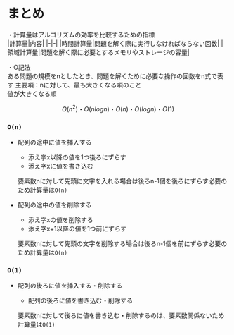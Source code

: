 # まとめ

・計算量はアルゴリズムの効率を比較するための指標  
|計算量|内容|
|-|-|
|時間計算量|問題を解く際に実行しなければならない回数|
|領域計算量|問題を解く際に必要とするメモリやストレージの容量|

・O記法  
ある問題の規模をnとしたとき、問題を解くために必要な操作の回数をn式で表す
主要項：nに対して、最も大きくなる項のこと  
値が大きくなる順

```math
O(n^2)・O(nlogn)・O(n)・O(logn)・O(1) 
```

### ```O(n)```

* 配列の途中に値を挿入する  
  * 添え字x以降の値を1つ後ろにずらす  
  * 添え字xに値を書き込む  
  
  要素数nに対して先頭に文字を入れる場合は後ろn-1個を後ろにずらす必要のため計算量は```O(n)```

* 配列の途中の値を削除する  
  * 添え字xの値を削除する  
  * 添え字x+1以降の値を1つ前にずらす  
  
  要素数nに対して先頭の文字を削除する場合は後ろn-1個を前にずらす必要のため計算量は```O(n)```

### ```O(1)```

* 配列の後ろに値を挿入する・削除する  
  * 配列の後ろに値を書き込む・削除する  
  
  要素数nに対して後ろに値を書き込む・削除するのは、要素数関係ないため計算量は```O(1)```